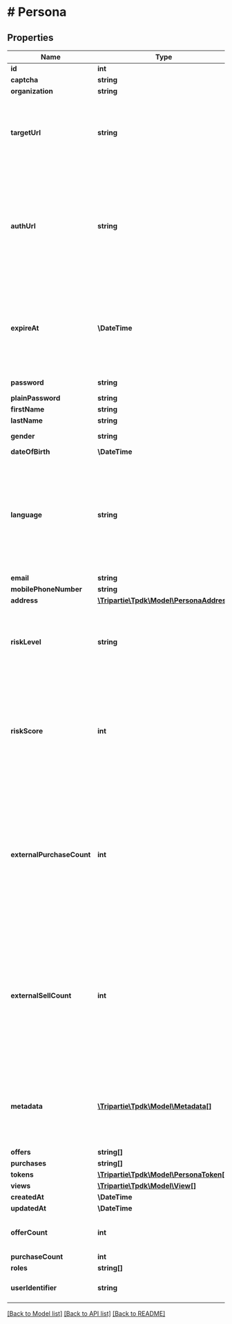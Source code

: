 # # Persona

## Properties

Name | Type | Description | Notes
------------ | ------------- | ------------- | -------------
**id** | **int** |  | [optional] [readonly]
**captcha** | **string** |  | [optional]
**organization** | **string** |  | [optional]
**targetUrl** | **string** | The URL you wish that Persona to go to without additional MFA. The URL MUST concern that Persona. | [optional]
**authUrl** | **string** | Url that is able to bypass MFA for a single user. Please note that this should not be shared between the complainant and the seller or anyone external to them. | [optional]
**expireAt** | **\DateTime** | This authenticated-URL cannot be renewed, you will have to re-create one each time. Typically valid for a single hour. | [optional]
**password** | **string** | The hashed password | [optional]
**plainPassword** | **string** |  | [optional]
**firstName** | **string** |  | [optional]
**lastName** | **string** |  | [optional]
**gender** | **string** |  | [optional] [default to 'RATHER_NOT_SAY']
**dateOfBirth** | **\DateTime** |  | [optional]
**language** | **string** | That data is used for rendering the frontend application with given language. If not set, will be inferred. Custom codes can be issued for specific requirements. | [optional]
**email** | **string** |  | [optional]
**mobilePhoneNumber** | **string** |  | [optional]
**address** | [**\Tripartie\Tpdk\Model\PersonaAddress**](PersonaAddress.md) |  | [optional]
**riskLevel** | **string** | We sort Persona into three distinct risks&#39; category. This is inferred from the riskScore. | [optional]
**riskScore** | **int** | That score is regularly updated, each action taken can potentially update that value. A value close to zero mean zero risk and close to a hundred mean risky. | [optional]
**externalPurchaseCount** | **int** | Knowing the statistics on your user is used to better know its profile when you do not use the Safe-Checkout feature. Although it is not required, we recommend that you keep us informed. | [optional]
**externalSellCount** | **int** | Knowing the statistics on your user is used to better know its profile when you do not use the Safe-Checkout feature. Although it is not required, we recommend that you keep us informed. | [optional]
**metadata** | [**\Tripartie\Tpdk\Model\Metadata[]**](Metadata.md) | You can assign different meta to your Persona object for different purposes. eg. Ease searching. |
**offers** | **string[]** |  |
**purchases** | **string[]** |  |
**tokens** | [**\Tripartie\Tpdk\Model\PersonaToken[]**](PersonaToken.md) |  |
**views** | [**\Tripartie\Tpdk\Model\View[]**](View.md) |  |
**createdAt** | **\DateTime** |  | [optional] [readonly]
**updatedAt** | **\DateTime** |  | [optional] [readonly]
**offerCount** | **int** | Issued Offers count owned by a given Persona | [optional] [readonly]
**purchaseCount** | **int** |  | [optional] [readonly]
**roles** | **string[]** |  | [optional] [readonly]
**userIdentifier** | **string** | Either email or the mobile phone number | [optional] [readonly]

[[Back to Model list]](../../README.md#models) [[Back to API list]](../../README.md#endpoints) [[Back to README]](../../README.md)
